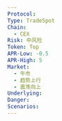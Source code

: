 ```yaml
---
Protocol: 
Type: TradeSpot
Chain:
  - CEX
Risk: 中风险
Token: Top
APR-Low: -0.5
APR-High: 5
Market:
  - 牛市
  - 趋势上行
  - 震荡向上
Underlying: 
Danger: 
Scenarios:
---
```


